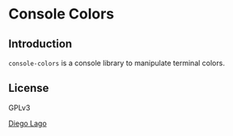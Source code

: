# Console Colors

## Introduction

`console-colors` is a console library to manipulate terminal colors.

## License

GPLv3

[Diego Lago](diego.lago.gonzalez@gmail.com)


